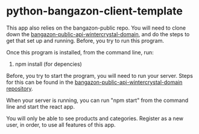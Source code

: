 # python-bangazon-client-template
This app also relies on the bangazon-public repo. You will need to clone down the <a href="https://github.com/nss-day-cohort-33/bangazon-public-api-wintercrystal-domain/projects/1">bangazon-public-api-wintercrystal-domain</a>, and do the steps to get that set up and running. Before, you try to run this program. 

Once this program is installed, from the command line, run:
1. npm install (for depencies)

Before, you try to start the program, you will need to run your server. Steps for this can be found in the  <a href="https://github.com/nss-day-cohort-33/bangazon-public-api-wintercrystal-domain/projects/1">bangazon-public-api-wintercrystal-domain repository</a>.

When your server is running, you can run "npm start" from the command line and start the react app.

You will only be able to see products and categories. 
Register as a new user, in order, to use all features of this app.
